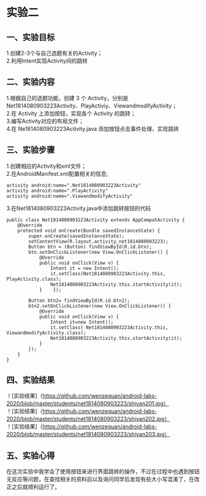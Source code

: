 # 实验二  


## 一、实验目标

 1.创建2-3个与自己选题有关的Activity；     
 2.利用Intent实现Activity间的跳转  

## 二、实验内容  
1.根据自己的选题功能，创建 3 个 Activity，分别是Net1814080903223Activity、PlayActiviy、ViewandmodifyActivity；      
2.在 Activity 上添加按钮，实现各个 Activity 的跳转；    
3.编写Activity对应的布局文件；    
4.在 Ne1814080903223Activity.java 添加按钮点击事件处理，实现跳转   

## 三、实验步骤  
1.创建相应的Activity和xml文件；    
2.在AndroidManifest.xml配置相关的信息;  
``` 
activity android:name=".Net1814080903223Activity"     
activity android:name=".PlayActivity"   
activity android:name=".ViewandmodifyActivity"  
``` 
3.在Net1814080903223Activity.java中添加跳转按钮的代码  
``` 
public class Net1814080903223Activity extends AppCompatActivity {  
    @Override  
    protected void onCreate(Bundle savedInstanceState) {  
        super.onCreate(savedInstanceState);  
        setContentView(R.layout.activity_net1814080903223);  
        Button btn = (Button) findViewById(R.id.btn);  
        btn.setOnClickListener(new View.OnClickListener() {  
            @Override  
            public void onClick(View v) {  
                Intent it = new Intent();  
                it.setClass(Net1814080903223Activity.this, PlayActivity.class);  
                Net1814080903223Activity.this.startActivity(it);  
            }    });  

        Button btn2= findViewById(R.id.btn2);  
        btn2.setOnClickListener(new View.OnClickListener() {  
            @Override  
            public void onClick(View v) {  
                Intent it=new Intent();  
                it.setClass( Net1814080903223Activity.this, ViewandmodifyActivity.class);  
                Net1814080903223Activity.this.startActivity(it);  
            }    
        });  
    }  
}   
```   
## 四、实验结果
！[实验结果]（https://github.com/wenzequan/android-labs-2020/blob/master/students/net1814080903223/shiyan201.jpg）  
！[实验结果]（https://github.com/wenzequan/android-labs-2020/blob/master/students/net1814080903223/shiyan202.jpg）  
！[实验结果]（https://github.com/wenzequan/android-labs-2020/blob/master/students/net1814080903223/shiyan203.jpg）  
## 五、实验心得
在这次实验中我学会了使用按钮来进行界面跳转的操作，不过在过程中也遇到按钮无反应等问题，在查找相关的资料后以及询问同学后发现有些大小写混淆了，在改正之后就顺利运行了。
